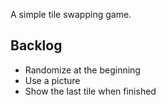 A simple tile swapping game.


## Backlog
- Randomize at the beginning
- Use a picture
- Show the last tile when finished

